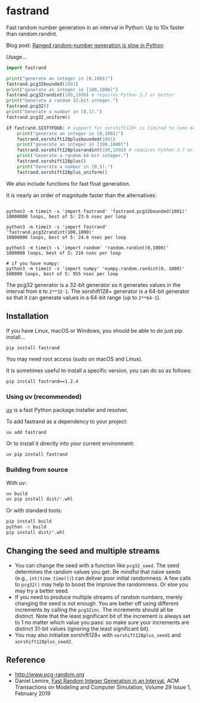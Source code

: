 # fastrand

Fast random number generation in an interval in Python: Up to 10x faster than random.randint.

Blog post: [Ranged random-number generation is slow in Python](https://lemire.me/blog/2016/03/21/ranged-random-number-generation-is-slow-in-python/)




Usage... 

```python
import fastrand

print("generate an integer in [0,1001)")
fastrand.pcg32bounded(1001) 
print("generate an integer in [100,1000]")
fastrand.pcg32randint(100,1000) # requires Python 3.7 or better
print("Generate a random 32-bit integer.")
fastrand.pcg32()
print("Generate a number in [0,1).")
fastrand.pcg32_uniform()

if fastrand.SIXTYFOUR: # support for xorshift128+ is limited to some 64-bit platforms (linux, macos, etc.)
    print("generate an integer in [0,1001)")
    fastrand.xorshift128plusbounded(1001) 
    print("generate an integer in [100,1000]")
    fastrand.xorshift128plusrandint(100,1000) # requires Python 3.7 or better
    print("Generate a random 64-bit integer.")
    fastrand.xorshift128plus()
    print("Generate a number in [0,1).")
    fastrand.xorshift128plus_uniform()
```

We also include functions for fast float generation.

It is nearly an order of magnitude faster than the alternatives:

```

python3 -m timeit -s 'import fastrand' 'fastrand.pcg32bounded(1001)'
10000000 loops, best of 5: 23.6 nsec per loop

python3 -m timeit -s 'import fastrand' 'fastrand.pcg32randint(100,1000)'
10000000 loops, best of 5: 24.6 nsec per loop

python3 -m timeit -s 'import random' 'random.randint(0,1000)'
1000000 loops, best of 5: 216 nsec per loop

# if you have numpy:
python3 -m timeit -s 'import numpy' 'numpy.random.randint(0, 1000)'
500000 loops, best of 5: 955 nsec per loop

```

The pcg32 generator is a 32-bit generator so it generates values in the interval from `0` to `2**32-1`.
The xorshift128+ generator is a 64-bit generator so that it can generate values in a 64-bit range (up to `2**64-1`).


## Installation

If you have Linux, macOS or Windows, you should be able to do just pip install...

```bash
pip install fastrand
```

You may need root access (sudo on macOS and Linux).

It is sometimes useful to install a specific version, you can do so as follows:

```bash
pip install fastrand==1.2.4
```

### Using uv (recommended)

[uv](https://github.com/astral-sh/uv) is a fast Python package installer and resolver.

To add fastrand as a dependency to your project:

```bash
uv add fastrand
```

Or to install it directly into your current environment:

```bash
uv pip install fastrand
```

### Building from source

With uv:

```bash
uv build
uv pip install dist/*.whl
```

Or with standard tools:

```bash
pip install build
python -m build
pip install dist/*.whl
```


## Changing the seed and multiple streams

- You can change the seed with a function like `pcg32_seed`. The seed determines the random values you get. Be mindful that naive seeds (e.g., `int(time.time())`) can deliver poor initial randomness. A few calls to `pcg32()` may help to boost the improve the randomness. Or else you may try a better seed.
- If you need to produce multiple streams of random numbers, merely changing the seed is not enough. You are better off using different increments by calling the `pcg32inc`. The increments should all be distinct. Note that the least significant bit of the increment is always set to 1 no matter which value you pass: so make sure your increments are distinct 31-bit values (ignoring the least significant bit).
- You may also initialize xorshift128+ with `xorshift128plus_seed1` and `xorshift128plus_seed2`.

## Reference

* http://www.pcg-random.org
* Daniel Lemire, [Fast Random Integer Generation in an Interval](https://arxiv.org/abs/1805.10941), ACM Transactions on Modeling and Computer Simulation, Volume 29 Issue 1, February 2019 
